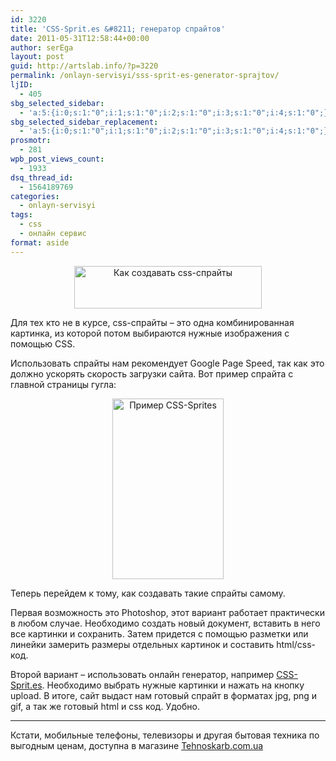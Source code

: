 ```yaml
---
id: 3220
title: 'СSS-Sprit.es &#8211; генератор спрайтов'
date: 2011-05-31T12:58:44+00:00
author: serEga
layout: post
guid: http://artslab.info/?p=3220
permalink: /onlayn-servisyi/sss-sprit-es-generator-sprajtov/
ljID:
  - 405
sbg_selected_sidebar:
  - 'a:5:{i:0;s:1:"0";i:1;s:1:"0";i:2;s:1:"0";i:3;s:1:"0";i:4;s:1:"0";}'
sbg_selected_sidebar_replacement:
  - 'a:5:{i:0;s:1:"0";i:1;s:1:"0";i:2;s:1:"0";i:3;s:1:"0";i:4;s:1:"0";}'
prosmotr:
  - 281
wpb_post_views_count:
  - 1933
dsq_thread_id:
  - 1564189769
categories:
  - onlayn-servisyi
tags:
  - css
  - онлайн сервис
format: aside
---
```

<center>
  <img src="{{site.img_cdn}}/css-sprites-300x68.jpg" alt="Как создавать css-спрайты" title="css-sprites" width="300" height="68" class="alignnone size-medium wp-image-3222" />
</center>

Для тех кто не в курсе, css-спрайты &#8211; это одна комбинированная картинка, из которой потом выбираются нужные изображения с помощью CSS.

Использовать спрайты нам рекомендует Google Page Speed, так как это должно ускорять скорость загрузки сайта. Вот пример спрайта с главной страницы гугла:

<center>
  <img src="{{site.img_cdn}}/nav_logo72.png" alt="Пример CSS-Sprites" title="nav_logo72" width="178" height="289" class="alignnone size-full wp-image-3221" />
</center>

Теперь перейдем к тому, как создавать такие спрайты самому.

Первая возможность это Photoshop, этот вариант работает практически в любом случае. Необходимо создать новый документ, вставить в него все картинки и сохранить. Затем придется с помощью разметки или линейки замерить размеры отдельных картинок и составить html/css-код.

Второй вариант &#8211; использовать онлайн генератор, например <a href="http://css-sprit.es/" rel="nofollow">СSS-Sprit.es</a>. Необходимо выбрать нужные картинки и нажать на кнопку upload. В итоге, сайт выдаст нам готовый спрайт в форматах jpg, png и gif, а так же готовый html и css код. Удобно.

<!--more-->

* * *

Кстати, мобильные телефоны, телевизоры и другая бытовая техника по выгодным ценам, доступна в магазине [Tehnoskarb.com.ua](http://tehnoskarb.com.ua/catalog/g66-mobilnye-telefony)